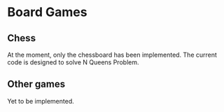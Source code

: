 # Board Games

## Chess

At the moment, only the chessboard has been implemented.
The current code is designed to solve N Queens Problem.

## Other games

Yet to be implemented.

